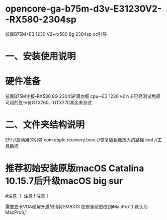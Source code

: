 
# opencore-ga-b75m-d3v-E31230V2--RX580-2304sp
技嘉B75M+E3 1230 V2+rx580 8g 2304sp oc引导
#  一、安装使用说明
  # 硬件准备
  技嘉B75M主板-RX580 8G 2304SP满血版 cpu--E3 1230 v2 N卡已经测试免驱可用的显卡有GTX760、GTX770其余未测试
# 二、文件夹结构说明
  EFI //启动用的引导
  com.apple.recovery.boot //恢复版镜像放入的路径
  tool //工具路径
# 推荐初始安装原版macOS Catalina 10.15.7后升级macOS big sur

#注意 ！ 注意 ! 注意！

需要显卡VDA硬解开启的请将SMBIOS 在安装前更改到iMacPro1,1 默认为MacPro6,1

 
  
  
  
